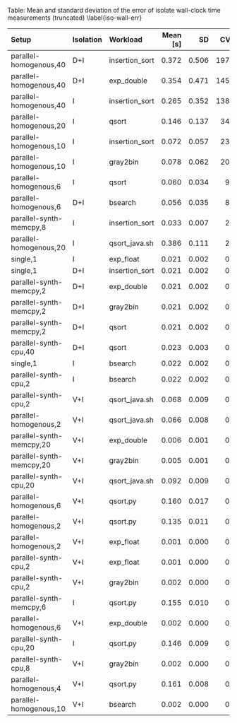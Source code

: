 
Table: Mean and standard deviation of the error of isolate wall-clock time measurements (truncated) \label{iso-wall-err}

|Setup                    |Isolation |Workload       | Mean [s]|    SD|  CV [%]|
|:------------------------|:---------|:--------------|--------:|-----:|-------:|
|parallel-homogenous,40   |D+I       |insertion_sort |    0.372| 0.506| 197.424|
|parallel-homogenous,40   |D+I       |exp_double     |    0.354| 0.471| 145.660|
|parallel-homogenous,40   |I         |insertion_sort |    0.265| 0.352| 138.451|
|parallel-homogenous,20   |I         |qsort          |    0.146| 0.137|  34.891|
|parallel-homogenous,10   |I         |insertion_sort |    0.072| 0.057|  23.142|
|parallel-homogenous,10   |I         |gray2bin       |    0.078| 0.062|  20.927|
|parallel-homogenous,6    |I         |qsort          |    0.060| 0.034|   9.108|
|parallel-homogenous,6    |D+I       |bsearch        |    0.056| 0.035|   8.427|
|parallel-synth-memcpy,8  |I         |insertion_sort |    0.033| 0.007|   2.554|
|parallel-homogenous,20   |I         |qsort_java.sh  |    0.386| 0.111|   2.487|
|single,1                 |I         |exp_float      |    0.021| 0.002|   0.843|
|single,1                 |D+I       |insertion_sort |    0.021| 0.002|   0.830|
|parallel-synth-memcpy,2  |D+I       |exp_double     |    0.021| 0.002|   0.811|
|parallel-synth-memcpy,2  |D+I       |gray2bin       |    0.021| 0.002|   0.796|
|parallel-synth-memcpy,2  |D+I       |qsort          |    0.021| 0.002|   0.612|
|parallel-synth-cpu,40    |D+I       |qsort          |    0.023| 0.003|   0.602|
|single,1                 |I         |bsearch        |    0.022| 0.002|   0.581|
|parallel-synth-cpu,2     |I         |bsearch        |    0.022| 0.002|   0.571|
|parallel-synth-cpu,2     |V+I       |qsort_java.sh  |    0.068| 0.009|   0.295|
|parallel-homogenous,2    |V+I       |qsort_java.sh  |    0.066| 0.008|   0.274|
|parallel-synth-memcpy,20 |V+I       |exp_double     |    0.006| 0.001|   0.268|
|parallel-synth-memcpy,20 |V+I       |gray2bin       |    0.005| 0.001|   0.225|
|parallel-synth-cpu,20    |V+I       |qsort_java.sh  |    0.092| 0.009|   0.225|
|parallel-homogenous,6    |V+I       |qsort.py       |    0.160| 0.017|   0.222|
|parallel-homogenous,2    |V+I       |qsort.py       |    0.135| 0.011|   0.164|
|parallel-homogenous,2    |V+I       |exp_float      |    0.001| 0.000|   0.163|
|parallel-synth-cpu,2     |V+I       |exp_float      |    0.001| 0.000|   0.163|
|parallel-synth-cpu,2     |V+I       |gray2bin       |    0.002| 0.000|   0.149|
|parallel-synth-memcpy,6  |I         |qsort.py       |    0.155| 0.010|   0.147|
|parallel-homogenous,6    |V+I       |exp_double     |    0.002| 0.000|   0.145|
|parallel-synth-cpu,20    |I         |qsort.py       |    0.146| 0.009|   0.120|
|parallel-synth-cpu,8     |V+I       |gray2bin       |    0.002| 0.000|   0.119|
|parallel-homogenous,4    |V+I       |qsort.py       |    0.161| 0.008|   0.103|
|parallel-homogenous,10   |V+I       |bsearch        |    0.002| 0.000|   0.102|
